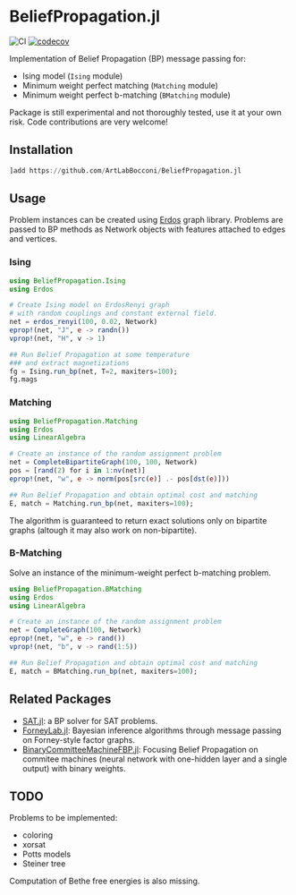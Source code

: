 # BeliefPropagation.jl

![CI](https://github.com/CarloLucibello/BeliefPropagation.jl/workflows/CI/badge.svg)
[![codecov](https://codecov.io/gh/CarloLucibello/BeliefPropagation.jl/branch/master/graph/badge.svg?token=EWNYPD7ASX)](https://codecov.io/gh/CarloLucibello/BeliefPropagation.jl)

Implementation of Belief Propagation (BP) message passing for:

- Ising model (`Ising` module)
- Minimum weight perfect matching (`Matching` module)
- Minimum weight perfect b-matching (`BMatching` module)

Package is still experimental and not thoroughly tested, use it at your own risk.
Code contributions are very welcome!

## Installation

```julia
]add https://github.com/ArtLabBocconi/BeliefPropagation.jl
```

## Usage

Problem instances can be created using [Erdos](https://github.com/CarloLucibello/Erdos.jl) graph library. Problems are passed to  BP methods as Network objects with features attached to edges and vertices.

### Ising

```julia
using BeliefPropagation.Ising
using Erdos 

# Create Ising model on ErdosRenyi graph
# with random couplings and constant external field.
net = erdos_renyi(100, 0.02, Network)
eprop!(net, "J", e -> randn())
vprop!(net, "H", v -> 1)

## Run Belief Propagation at some temperature
### and extract magnetizations
fg = Ising.run_bp(net, T=2, maxiters=100);
fg.mags
```

### Matching

```julia
using BeliefPropagation.Matching
using Erdos 
using LinearAlgebra

# Create an instance of the random assignment problem
net = CompleteBipartiteGraph(100, 100, Network)
pos = [rand(2) for i in 1:nv(net)]
eprop!(net, "w", e -> norm(pos[src(e)] .- pos[dst(e)]))

## Run Belief Propagation and obtain optimal cost and matching
E, match = Matching.run_bp(net, maxiters=100);
```

The algorithm is guaranteed to return exact solutions only on bipartite graphs
(altough it may also work on non-bipartite).

### B-Matching

Solve an instance of the minimum-weight perfect b-matching problem.

```julia
using BeliefPropagation.BMatching
using Erdos 
using LinearAlgebra

# Create an instance of the random assignment problem
net = CompleteGraph(100, Network)
eprop!(net, "w", e -> rand())
vprop!(net, "b", v -> rand(1:5))

## Run Belief Propagation and obtain optimal cost and matching
E, match = BMatching.run_bp(net, maxiters=100);
```

## Related Packages

- [SAT.jl](https://github.com/CarloLucibello/SAT.jl): a BP solver for SAT problems.
- [ForneyLab.jl](https://github.com/biaslab/ForneyLab.jl): Bayesian inference algorithms through message passing on Forney-style factor graphs.
- [BinaryCommitteeMachineFBP.jl](BinaryCommitteeMachineFBP.jl): Focusing Belief Propagation on commitee machines (neural network with one-hidden layer and a single output) with binary weights.

## TODO

Problems to be implemented:

- coloring
- xorsat
- Potts models
- Steiner tree

Computation of Bethe free energies is also missing.
